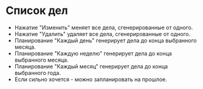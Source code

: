 # Список дел
- Нажатие "Изменить" меняет все дела, сгенерированные от одного.
- Нажатие "Удалить" удаляет все дела, сгенерированные от одного.
- Планирование "Каждый день" генерирует дела до конца выбранного месяца.
- Планирование "Каждую неделю" генерирует дела до конца выбранного месяца.
- Планирование "Каждый месяц" генерирует дела до конца выбранного года.
- Если сильно хочется - можно запланировать на прошлое.
